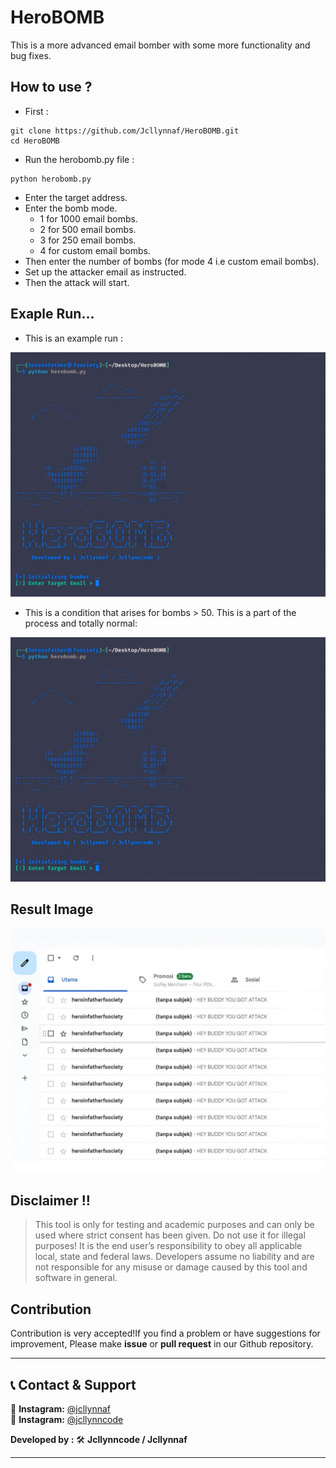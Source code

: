 # HeroBOMB
This is a more advanced email bomber with some more functionality and bug fixes.

## How to use ?
* First :
```
git clone https://github.com/Jcllynnaf/HeroBOMB.git
cd HeroBOMB
```
* Run the herobomb.py file :
```
python herobomb.py
```
* Enter the target address.
* Enter the bomb mode.
  * 1 for 1000 email bombs.
  * 2 for 500 email bombs.
  * 3 for 250 email bombs.
  * 4 for custom email bombs.
* Then enter the number of bombs (for mode 4 i.e custom email bombs).
* Set up the attacker email as instructed.
* Then the attack will start.

## Exaple Run...
* This is an example run :

![002](https://raw.githubusercontent.com/Jcllynnaf/HeroBOMB/refs/heads/main/templates/2.jpg)

* This is a condition that arises for bombs > 50. This is a part of the process and totally normal:

![004](https://raw.githubusercontent.com/Jcllynnaf/HeroBOMB/refs/heads/main/templates/1.jpg)

## Result Image
![003](https://raw.githubusercontent.com/Jcllynnaf/HeroBOMB/refs/heads/main/templates/3.jpg)

## Disclaimer !!

> This tool is only for testing and academic purposes and can only be used where strict consent has been given. Do not use it for
> illegal purposes! It is the end user’s responsibility to obey all applicable local, state and federal laws. Developers assume no
> liability and are not responsible for any misuse or damage caused by this tool and software in general.

## Contribution  

Contribution is very accepted!If you find a problem or have suggestions for improvement, Please make **issue** or **pull request** in our Github repository.  

---

## 📞 Contact & Support  

🔗 **Instagram:** [@jcllynnaf](https://instagram.com/jcllynnaf)  
📸 **Instagram:** [@jcllynncode](https://instagram.com/jcllynncode)    

**Developed by :** 🛠 **Jcllynncode / Jcllynnaf**  

---
